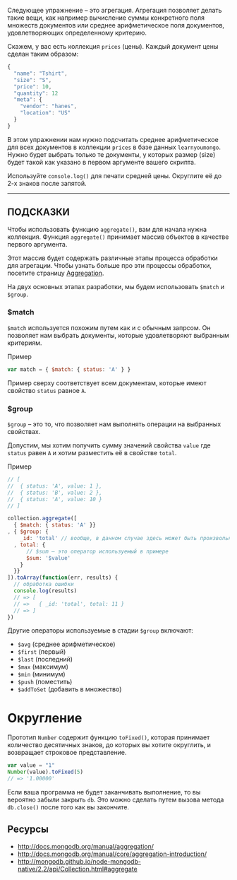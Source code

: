 Следующее упражнение – это агрегация. Агрегация позволяет делать такие вещи, 
как например вычисление суммы конкретного поля множеств документов или среднее
арифметическое поля документов, удовлетворяющих определенному критерию.

Скажем, у вас есть коллекция `prices` (цены). Каждый документ цены сделан 
таким образом:

```js
{
  "name": "Tshirt",
  "size": "S",
  "price": 10,
  "quantity": 12
  "meta": {
    "vendor": "hanes",
    "location": "US"
  }
}
```

В этом упражнении нам нужно подсчитать среднее арифметическое для всех документов
в коллекции `prices` в базе данных `learnyoumongo`. Нужно будет выбрать только 
те документы, у которых размер (size) будет такой как указано в первом аргументе
вашего скрипта.

Используйте `console.log()` для печати средней цены. Округлите её до 2-х знаков 
после запятой.

-----------------------------------------------------------
## ПОДСКАЗКИ

Чтобы использовать функцию `aggregate()`, вам для начала нужна коллекция.
Функция `aggregate()` принимает массив объектов в качестве первого аргумента.

Этот массив будет содержать различные этапы процесса обработки для агрегации.
Чтобы узнать больше про эти процессы обработки, посетите страницу 
[Aggregation](http://docs.mongodb.org/manual/core/aggregation-introduction/).

На двух основных этапах разработки, мы будем использовать `$match` и `$group`.

### $match

`$match` используется похожим путем как и с обычным запрсом. Он позволяет нам 
выбрать документы, которые удовлетворяют выбранным критериям.

Пример

```js
var match = { $match: { status: 'A' } }
```

Пример сверху соответствует всем документам, которые имеют свойство `status`
равное `A`.

### $group

`$group` – это то, что позволяет нам выполнять операции на выбранных свойствах.

Допустим, мы хотим получить сумму значений свойства `value`
где `status` равен `A` и хотим разместить её в свойстве `total`.

Пример

```js
// [
//  { status: 'A', value: 1 },
//  { status: 'B', value: 2 },
//  { status: 'A', value: 10 }
// ]

collection.aggregate([
  { $match: { status: 'A' }}
, { $group: {
    _id: 'total' // вообще, в данном случае здесь может быть произвольная строка
  , total: {
      // $sum – это оператор используемый в примере
      $sum: '$value'
    }
  }}
]).toArray(function(err, results) {
  // обработка ошибки
  console.log(results)
  // => [
  // =>   { _id: 'total', total: 11 }
  // => ]
})
```
Другие операторы используемые в стадии `$group` включают:

- `$avg` (среднее арифметическое)
- `$first` (первый)
- `$last` (последний)
- `$max` (максимум)
- `$min` (минимум)
- `$push` (поместить)
- `$addToSet` (добавить в множество)

# Округление

Прототип `Number` содержит функцию `toFixed()`, которая принимает количество 
десятичных знаков, до которых вы хотите округлить, и возвращает строковое представление.

```js
var value = "1"
Number(value).toFixed(5)
// => '1.00000'
```

Если ваша программа не будет заканчивать выполнение, то вы вероятно забыли закрыть `db`. 
Это можно сделать путем вызова метода `db.close()` после того как вы закончите.

## Ресурсы
* http://docs.mongodb.org/manual/aggregation/
* http://docs.mongodb.org/manual/core/aggregation-introduction/
* http://mongodb.github.io/node-mongodb-native/2.2/api/Collection.html#aggregate
